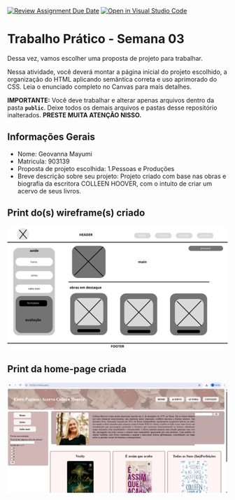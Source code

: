 [![Review Assignment Due Date](https://classroom.github.com/assets/deadline-readme-button-22041afd0340ce965d47ae6ef1cefeee28c7c493a6346c4f15d667ab976d596c.svg)](https://classroom.github.com/a/vecUq_Cz)
[![Open in Visual Studio Code](https://classroom.github.com/assets/open-in-vscode-2e0aaae1b6195c2367325f4f02e2d04e9abb55f0b24a779b69b11b9e10269abc.svg)](https://classroom.github.com/online_ide?assignment_repo_id=20225023&assignment_repo_type=AssignmentRepo)
# Trabalho Prático - Semana 03

Dessa vez, vamos escolher uma proposta de projeto para trabalhar.

Nessa atividade, você deverá montar a página inicial do projeto escolhido, a organização do HTML aplicando semântica correta e uso aprimorado do CSS. Leia o enunciado completo no Canvas para mais detalhes.

**IMPORTANTE:** Você deve trabalhar e alterar apenas arquivos dentro da pasta **`public`**. Deixe todos os demais arquivos e pastas desse repositório inalterados. **PRESTE MUITA ATENÇÃO NISSO.**

## Informações Gerais

- Nome: Geovanna Mayumi
- Matricula: 903139
- Proposta de projeto escolhida: 1.Pessoas e Produções
- Breve descrição sobre seu projeto: Projeto criado com base nas obras e biografia da escritora COLLEEN HOOVER, com o    intuito de criar um acervo de seus livros.


## Print do(s) wireframe(s) criado

![alt text](HOME.png)


## Print da home-page criada

![alt text](print-home.png)
